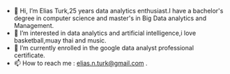 - 👋 Hi, I’m Elias Turk,25 years data analytics enthusiast.I have a bachelor's degree in computer science and master's in Big Data analytics and Management.
- 👀 I’m interested in data analytics and artificial intelligence,i love basketball,muay thai and music.
- 🌱 I’m currently enrolled in the google data analyst professional certificate.
- 📫 How to reach me : elias.n.turk@gmail.com .

<!---
lelo555/lelo555 is a ✨ special ✨ repository because its `README.md` (this file) appears on your GitHub profile.
You can click the Preview link to take a look at your changes.
--->
